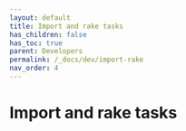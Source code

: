 ```yaml
---
layout: default
title: Import and rake tasks
has_children: false
has_toc: true
parent: Developers
permalink: /_docs/dev/import-rake
nav_order: 4
---
```


# Import and rake tasks
